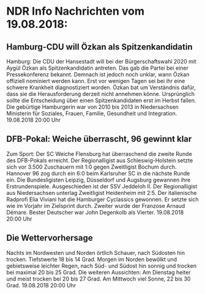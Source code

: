 # NDR Info Nachrichten vom 19.08.2018:


## Hamburg-CDU will Özkan als Spitzenkandidatin
Hamburg:	Die CDU der Hansestadt will bei der Bürgerschaftswahl 2020 mit Aygül Özkan als Spitzenkandidatin antreten. Das gab die Partei bei einer Pressekonferenz bekannt. Demnach ist jedoch noch unklar, wann Özkan offiziell nominiert werden kann. Erst vor wenigen Tagen sei bei ihr eine schwere Krankheit diagnostiziert worden. Özkan bat um Verständnis dafür, dass sie die Herausforderung derzeit nicht annehmen könne. Ursprünglich sollte die Entscheidung über einen Spitzenkandidaten erst im Herbst fallen. Die gebürtige Hamburgerin war von 2010 bis 2013 in Niedersachsen Ministerin für Soziales, Frauen, Familie, Gesundheit und Integration. 19.08.2018 20:00 Uhr 

## DFB-Pokal: Weiche überrascht, 96 gewinnt klar
Zum Sport: Der SC Weiche Flensburg hat überraschend die zweite Runde des DFB-Pokals erreicht. Der Regionalligist aus Schleswig-Holstein setzte sich vor 3.500 Zuschauern mit 1:0 gegen Zweitligist Bochum durch. Hannover 96 zog durch ein 6:0 beim Karlsruher SC in die nächste Runde ein. Die Bundesligisten Leipzig, Düsseldorf und Augsburg gewannen ihre Erstrundenspiele. Ausgeschieden ist der SSV Jeddeloh II. Der Regionalligist aus Niedersachsen unterlag Zweitligist Heidenheim mit 2:5. Der italienische Radprofi Elia Viviani hat die Hamburger Cyclassics gewonnen. Er setzte sich wie im Vorjahr im Zielsprint durch. Zweiter wurde der Franzose Arnaud Démare. Bester Deutscher war John Degenkolb als Vierter. 19.08.2018 20:00 Uhr 

## Die Wettervorhersage
Nachts im Nordwesten und Norden örtlich Schauer, nach Südosten hin trocken. Tiefstwerte 18 bis 14 Grad. Morgen im Norden bewölkt und gebietsweise leichter Regen, nach Süd- und Südost hin sonnig und trocken bei maximal 20 bis 25 Grad. Die weiteren Aussichten: Am Dienstag heiter und meist trocken bei 20 bis 27 Grad. Am Mittwoch viel Sonne, 22 bis 30 Grad. 19.08.2018 20:00 Uhr 
